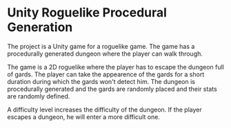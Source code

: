 # Unity Roguelike Procedural Generation

The project is a Unity game for a roguelike game. The game has a procedurally generated dungeon where the player can walk through.

The game is a 2D roguelike where the player has to escape the dungeon full of gards.
The player can take the appearence of the gards for a short duration during which the gards won't detect him.
The dungeon is procedurally generated and the gards are randomly placed and their stats are randomly defined.

A difficulty level increases the difficulty of the dungeon.
If the player escapes a dungeon, he will enter a more difficult one.
